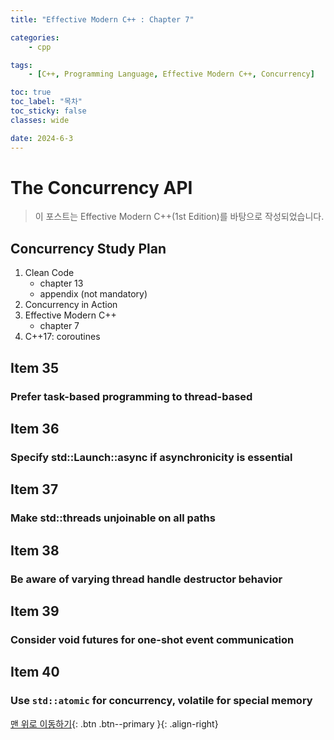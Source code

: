 ```yaml
---
title: "Effective Modern C++ : Chapter 7"

categories:
    - cpp

tags:
    - [C++, Programming Language, Effective Modern C++, Concurrency]

toc: true
toc_label: "목차"
toc_sticky: false
classes: wide

date: 2024-6-3
---
```


# The Concurrency API

> 이 포스트는 Effective Modern C++(1st Edition)를 바탕으로 작성되었습니다.

## Concurrency Study Plan
1. Clean Code
    * chapter 13
    * appendix (not mandatory)
2. Concurrency in Action
3. Effective Modern C++
    * chapter 7
4. C++17: coroutines

## Item 35
### Prefer task-based programming to thread-based

## Item 36
### Specify std::Launch::async if asynchronicity is essential

## Item 37
### Make std::threads unjoinable on all paths

## Item 38
### Be aware of varying thread handle destructor behavior

## Item 39
### Consider void futures for one-shot event communication

## Item 40
### Use `std::atomic` for concurrency, volatile for special memory


[맨 위로 이동하기](#){: .btn .btn--primary }{: .align-right}